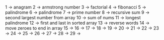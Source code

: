 1 -> anagram
2 -> armstrong number
3 -> factorial
4 -> fibonacci
5 -> palindrome
6 -> palindrome
7 -> prime number
8 -> recursive sum
9 -> second largest number from array
10 -> sum of nums
11 -> longest palindrome
12 -> first and last in sorted array
13 -> reverse words
14 -> move zeroes to end in array
15 ->
16 ->
17 ->
18 ->
19 ->
20 ->
21 ->
22 ->
23 ->
24 ->
25 ->
26 ->
27 ->
28 ->
29 ->
